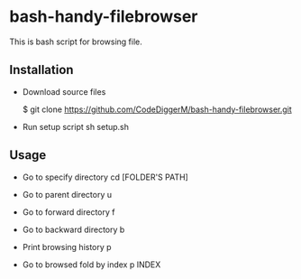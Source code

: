 # bash-handy-filebrowser
This is bash script for browsing  file. 
## Installation
* Download source files

	$ git clone https://github.com/CodeDiggerM/bash-handy-filebrowser.git
* Run setup script
sh setup.sh
## Usage
* Go to specify directory
cd [FOLDER'S PATH]

* Go to parent directory
u

* Go to forward directory
f
* Go to backward directory
b
* Print browsing history
p
* Go to browsed fold by index
p INDEX
